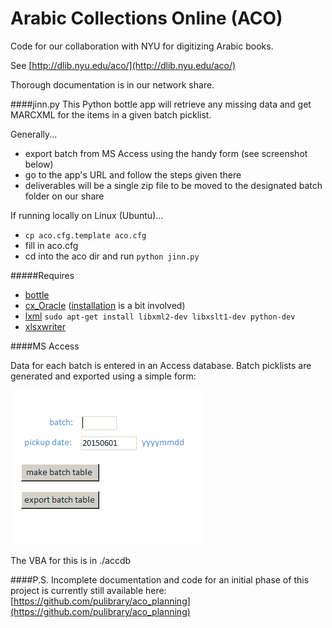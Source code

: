 Arabic Collections Online (ACO)
===============================
Code for our collaboration with NYU for digitizing Arabic books. 

See [http://dlib.nyu.edu/aco/](http://dlib.nyu.edu/aco/)

Thorough documentation is in our network share.

####jinn.py
This Python bottle app will retrieve any missing data and get MARCXML for the items in a given batch picklist. 

Generally...
* export batch from MS Access using the handy form (see screenshot below)
* go to the app's URL and follow the steps given there
* deliverables will be a single zip file to be moved to the designated batch folder on our share

If running locally on Linux (Ubuntu)... 
* `cp aco.cfg.template aco.cfg`
* fill in aco.cfg
* cd into the aco dir and run `python jinn.py`

#####Requires
* [bottle](http://bottlepy.org/docs/dev/index.html)
* [cx_Oracle](http://cx-oracle.sourceforge.net/) ([installation](https://gist.github.com/kimus/10012910) is a bit involved)
* [lxml](http://lxml.de/) `sudo apt-get install libxml2-dev libxslt1-dev python-dev`
* [xlsxwriter](https://xlsxwriter.readthedocs.org/)

####MS Access

Data for each batch is entered in an Access database. Batch picklists are generated and exported using a simple form:

![Simple Access form](https://raw.githubusercontent.com/pulcams/aco/master/accdb/aco_form.png)

The VBA for this is in ./accdb

####P.S.
Incomplete documentation and code for an initial phase of this project is currently still available here: [https://github.com/pulibrary/aco_planning](https://github.com/pulibrary/aco_planning)
